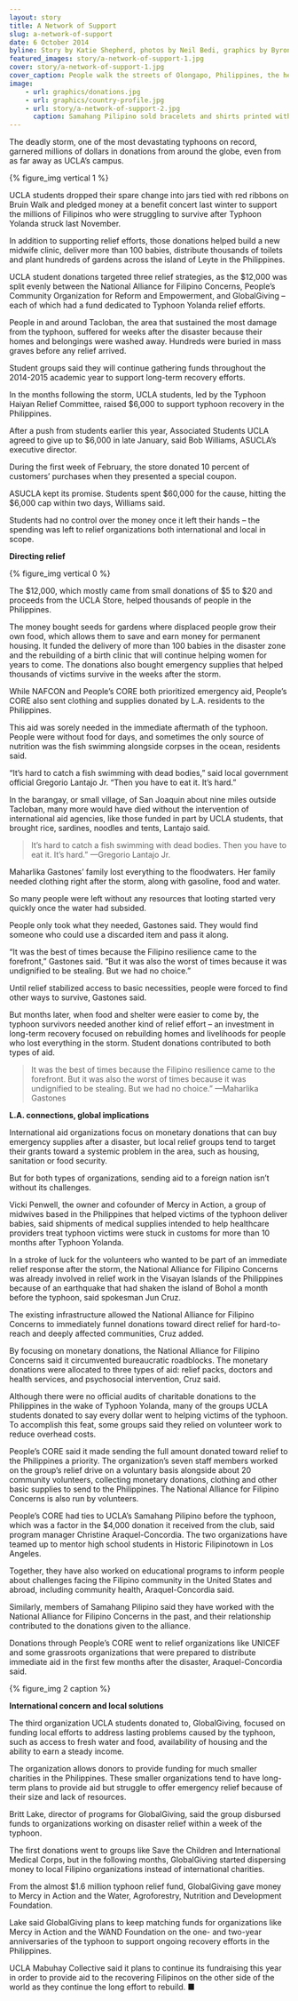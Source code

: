 ```yaml
---
layout: story
title: A Network of Support
slug: a-network-of-support
date: 6 October 2014
byline: Story by Katie Shepherd, photos by Neil Bedi, graphics by Byron Lutz
featured_images: story/a-network-of-support-1.jpg
cover: story/a-network-of-support-1.jpg
cover_caption: People walk the streets of Olongapo, Philippines, the headquarters of Mercy in Action. In urban areas of the Philippines, life is usually bustling as people travel to work or the market.
image:
    - url: graphics/donations.jpg
    - url: graphics/country-profile.jpg
    - url: story/a-network-of-support-2.jpg
      caption: Samahang Pilipino sold bracelets and shirts printed with its 2014 campaign slogan “Bayanihan,” which means “the spirit of communal unity to achieve a common objective.”
---
```


The deadly storm, one of the most devastating typhoons on record, garnered millions of  dollars in donations from around the globe, even from as far away as UCLA’s campus. 

{% figure_img vertical 1 %}

UCLA students dropped their spare change into jars tied with red ribbons on Bruin Walk and pledged money at a benefit concert last winter to support the millions of Filipinos who were struggling to survive after Typhoon Yolanda struck last November. 

In addition to supporting relief efforts, those donations helped build a new midwife clinic, deliver more than 100 babies, distribute thousands of toilets and plant hundreds of gardens across the island of Leyte in the Philippines.

UCLA student donations targeted three relief strategies, as the $12,000 was split evenly between the National Alliance for Filipino Concerns, People’s Community Organization for Reform and Empowerment, and GlobalGiving – each of which had a fund dedicated to Typhoon Yolanda relief efforts. 

People in and around Tacloban, the area that sustained the most damage from the typhoon, suffered for weeks after the disaster because their homes and belongings were washed away. Hundreds were buried in mass graves before any relief arrived. 

Student groups said they will continue gathering funds throughout the 2014-2015 academic year to support long-term recovery efforts.

In the months following the storm, UCLA students, led by the Typhoon Haiyan Relief Committee, raised $6,000 to support typhoon recovery in the Philippines.

After a push from students earlier this year, Associated Students UCLA agreed to give up to $6,000 in late January, said Bob Williams, ASUCLA’s executive director. 

During the first week of February, the store donated 10 percent of customers’ purchases when they presented a special coupon.

ASUCLA kept its promise. Students spent $60,000 for the cause, hitting the $6,000 cap within two days, Williams said.

Students had no control over the money once it left their hands – the spending was left to relief organizations both international and local in scope. 

**Directing relief**

{% figure_img vertical 0 %}

The $12,000, which mostly came from small donations of $5 to $20 and proceeds from the UCLA Store, helped thousands of people in the Philippines. 

The money bought seeds for gardens where displaced people grow their own food, which allows them to save and earn money for permanent housing. It funded the delivery of more than 100 babies in the disaster zone and the rebuilding of a birth clinic that will continue helping women for years to come. The donations also bought emergency supplies that helped thousands of victims survive in the weeks after the storm.

While NAFCON and People’s CORE both prioritized emergency aid, People’s CORE also sent clothing and supplies donated by L.A. residents to the Philippines.

This aid was sorely needed in the immediate aftermath of the typhoon. People were without food for days, and sometimes the only source of nutrition was the fish swimming alongside corpses in the ocean, residents said.

“It’s hard to catch a fish swimming with dead bodies,” said local government official Gregorio Lantajo Jr. “Then you have to eat it. It’s hard.”

In the barangay, or small village, of San Joaquin about nine miles outside Tacloban, many more would have died without the intervention of international aid agencies, like those funded in part by UCLA students, that brought rice, sardines, noodles and tents, Lantajo said. 

<blockquote>It’s hard to catch a fish swimming with dead bodies. Then you have to eat it. It’s hard.” <span class="blockquote-attribution">—Gregorio Lantajo Jr.</span></blockquote>

Maharlika Gastones’ family lost everything to the floodwaters. Her family needed clothing right after the storm, along with gasoline, food and water. 

So many people were left without any resources that looting started very quickly once the water had subsided.

People only took what they needed, Gastones said. They would find someone who could use a discarded item and pass it along. 

“It was the best of times because the Filipino resilience came to the forefront,” Gastones said. “But it was also the worst of times because it was undignified to be stealing. But we had no choice.” 

Until relief stabilized access to basic necessities, people were forced to find other ways to survive, Gastones said. 

But months later, when food and shelter were easier to come by, the typhoon survivors needed another kind of relief effort – an investment in long-term recovery focused on rebuilding homes and livelihoods for people who lost everything in the storm. Student donations contributed to both types of aid.

<blockquote>It was the best of times because the Filipino resilience came to the forefront. But it was also the worst of times because it was undignified to be stealing. But we had no choice.” <span class="blockquote-attribution">—Maharlika Gastones</span></blockquote>

**L.A. connections, global implications**

International aid organizations focus on monetary donations that can buy emergency supplies after a disaster, but local relief groups tend to target their grants toward a systemic problem in the area, such as housing, sanitation or food security. 

But for both types of organizations, sending aid to a foreign nation isn’t without its challenges. 

Vicki Penwell, the owner and cofounder of Mercy in Action, a group of midwives based in the Philippines that helped victims of the typhoon deliver babies, said shipments of medical supplies intended to help healthcare providers treat typhoon victims were stuck in customs for more than 10 months after Typhoon Yolanda. 

In a stroke of luck for the volunteers who wanted to be part of an immediate relief response after the storm, the National Alliance for Filipino Concerns was already involved in relief work in the Visayan Islands of the Philippines because of an earthquake that had shaken the island of Bohol a month before the typhoon, said spokesman Jun Cruz.

The existing infrastructure allowed the National Alliance for Filipino Concerns to immediately funnel donations toward direct relief for hard-to-reach and deeply affected communities, Cruz added.

By focusing on monetary donations, the National Alliance for Filipino Concerns said it circumvented bureaucratic roadblocks. The monetary donations were allocated to three types of aid: relief packs, doctors and health services, and psychosocial intervention, Cruz said. 

Although there were no official audits of charitable donations to the Philippines in the wake of Typhoon Yolanda, many of the groups UCLA students donated to say every dollar went to helping victims of the typhoon. To accomplish this feat, some groups said they relied on volunteer work to reduce overhead costs.

People’s CORE said it made sending the full amount donated toward relief to the Philippines a priority. The organization’s seven staff members worked on the group’s relief drive on a voluntary basis alongside about 20 community volunteers, collecting monetary donations, clothing and other basic supplies to send to the Philippines. The National Alliance for Filipino Concerns is also run by volunteers.

People’s CORE had ties to UCLA’s Samahang Pilipino before the typhoon, which was a factor in the $4,000 donation it received from the club, said program manager Christine Araquel-Concordia. The two organizations have teamed up to mentor high school students in Historic Filipinotown in Los Angeles. 

Together, they have also worked on educational programs to inform people about challenges facing the Filipino community in the United States and abroad, including community health, Araquel-Concordia said.

Similarly, members of Samahang Pilipino said they have worked with the National Alliance for Filipino Concerns in the past, and their relationship contributed to the donations given to the alliance.

Donations through People’s CORE went to relief organizations like UNICEF and some grassroots organizations that were prepared to distribute immediate aid in the first few months after the disaster, Araquel-Concordia said. 

{% figure_img 2 caption %}

**International concern and local solutions**

The third organization UCLA students donated to, GlobalGiving, focused on funding local efforts to address lasting problems caused by the typhoon, such as access to fresh water and food, availability of housing and the ability to earn a steady income. 

The organization allows donors to provide funding for much smaller charities in the Philippines. These smaller organizations tend to have long-term plans to provide aid but struggle to offer emergency relief because of their size and lack of resources.

Britt Lake, director of programs for GlobalGiving, said the group disbursed funds to organizations working on disaster relief within a week of the typhoon.

The first donations went to groups like Save the Children and International Medical Corps, but in the following months, GlobalGiving started dispersing money to local Filipino organizations instead of international charities.

From the almost $1.6 million typhoon relief fund, GlobalGiving gave money to Mercy in Action and the Water, Agroforestry, Nutrition and Development Foundation.

Lake said GlobalGiving plans to keep matching funds for organizations like Mercy in Action and the WAND Foundation on the one- and two-year anniversaries of the typhoon to support ongoing recovery efforts in the Philippines.

UCLA Mabuhay Collective said it plans to continue its fundraising this year in order to provide aid to the recovering Filipinos on the other side of the world as they continue the long effort to rebuild. ■

